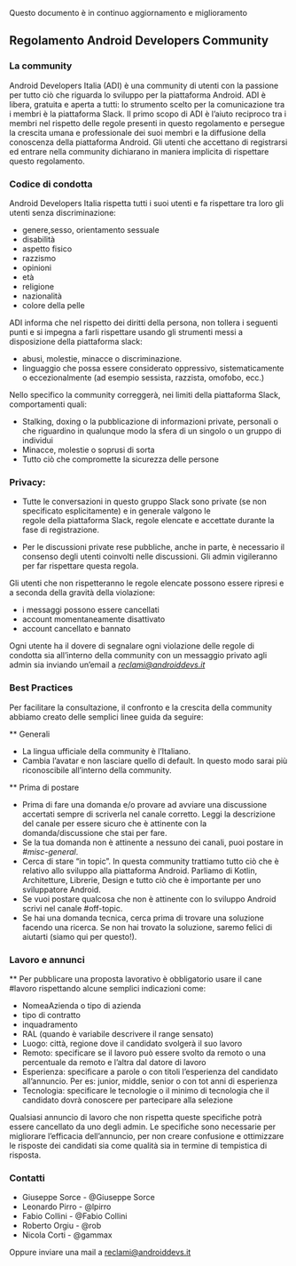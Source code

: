Questo documento è in continuo aggiornamento e miglioramento

## Regolamento Android Developers Community

### La community

Android Developers Italia (ADI) è una community di utenti con la passione per tutto ciò che riguarda lo sviluppo per la piattaforma Android. ADI è libera, gratuita e aperta a tutti: lo strumento scelto per la comunicazione tra i membri è la piattaforma Slack. 
Il primo scopo di ADI è l’aiuto reciproco tra i membri nel rispetto delle regole presenti in questo regolamento e persegue la crescita umana e professionale dei suoi membri e la diffusione della conoscenza della piattaforma Android. 
Gli utenti che accettano di registrarsi ed entrare nella community dichiarano in maniera implicita di rispettare questo regolamento.


### Codice di condotta

Android Developers Italia  rispetta tutti i suoi utenti e fa rispettare tra loro gli utenti senza discriminazione: 

- genere,sesso, orientamento sessuale 
- disabilità
- aspetto fisico
- razzismo
- opinioni
- età
- religione
- nazionalità
- colore della pelle

ADI informa che nel rispetto dei diritti della persona, non tollera i seguenti punti e si impegna a farli rispettare usando gli strumenti messi a disposizione della piattaforma slack:

- abusi, molestie, minacce o discriminazione.
- linguaggio che possa essere considerato oppressivo, sistematicamente o eccezionalmente (ad esempio sessista, razzista, 
   omofobo, ecc.)
   
Nello specifico la community correggerà, nei limiti della piattaforma Slack, comportamenti quali:

- Stalking, doxing o la pubblicazione di informazioni private, personali o che riguardino in qualunque modo la sfera di un 
  singolo o un gruppo di individui
- Minacce, molestie o soprusi di sorta
- Tutto ciò che compromette la sicurezza delle persone

### Privacy:

* Tutte le conversazioni in questo gruppo Slack sono private (se non specificato esplicitamente) e in generale valgono le   
  regole della piattaforma Slack, regole elencate e accettate durante la fase di registrazione.

* Per le discussioni private rese pubbliche, anche in parte, è necessario il consenso degli utenti coinvolti nelle 
  discussioni. Gli admin vigileranno per far rispettare questa regola.

Gli utenti che non rispetteranno le regole elencate possono essere ripresi e a seconda della gravità della violazione:

- i messaggi possono essere cancellati
- account momentaneamente disattivato
- account cancellato e bannato

Ogni utente ha il dovere di  segnalare ogni violazione delle regole di condotta sia all’interno della community con un messaggio privato agli admin sia inviando un’email a *reclami@androiddevs.it*


### Best Practices

Per facilitare la consultazione, il confronto e la crescita della community abbiamo creato delle semplici linee guida da seguire:

** Generali
- La lingua ufficiale della community è l’Italiano.
- Cambia l’avatar e non lasciare quello di default. In questo modo sarai più riconoscibile all’interno della community.

** Prima di postare

- Prima di fare una domanda e/o provare ad avviare una discussione accertati sempre di scriverla nel canale corretto. Leggi 
  la descrizione del canale per essere sicuro che è attinente con la domanda/discussione che stai per fare.
- Se la tua domanda non è attinente a nessuno dei canali, puoi postare in *#misc-general*.
- Cerca di stare “in topic”. In questa community trattiamo tutto ciò che è relativo allo sviluppo alla piattaforma Android. 
  Parliamo di Kotlin, Architetture, Librerie, Design e tutto ciò che è importante per uno sviluppatore Android.
- Se vuoi postare qualcosa che non è attinente con lo sviluppo Android scrivi nel canale #off-topic.
- Se hai una domanda tecnica, cerca prima di trovare una soluzione facendo una ricerca. Se non hai trovato la soluzione, 
  saremo felici di aiutarti (siamo qui per questo!).


### Lavoro e annunci

** Per pubblicare una proposta lavorativo è obbligatorio usare il cane #lavoro rispettando alcune semplici indicazioni come:

- NomeaAzienda o tipo di azienda
- tipo di contratto
- inquadramento
- RAL (quando è variabile descrivere il range sensato)
- Luogo: città, regione dove il candidato svolgerà il suo lavoro
- Remoto: specificare se il lavoro può essere svolto da remoto o una percentuale da remoto e l’altra dal datore di lavoro
- Esperienza: specificare a parole o con titoli l’esperienza del candidato all’annuncio.
              Per es: junior, middle, senior o con tot anni di esperienza 
- Tecnologia: specificare le tecnologie o il minimo di tecnologia che il candidato dovrà conoscere per partecipare alla 
              selezione
              
Qualsiasi annuncio di lavoro che non rispetta queste specifiche potrà essere cancellato da uno degli admin. Le specifiche sono necessarie per migliorare l’efficacia dell’annuncio, per non creare confusione e ottimizzare le risposte dei candidati sia come qualità sia in termine di tempistica di risposta.


### Contatti

* Giuseppe Sorce - @Giuseppe Sorce
* Leonardo Pirro - @lpirro
* Fabio Collini - @Fabio Collini 
* Roberto Orgiu - @rob
* Nicola Corti - @gammax

Oppure inviare una mail a reclami@androiddevs.it
